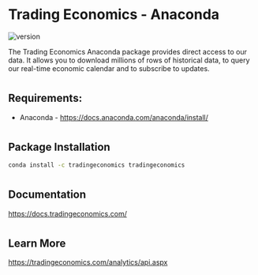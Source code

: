 
# Trading Economics - Anaconda

![version](https://img.shields.io/badge/version-3.9-green.svg)

The Trading Economics Anaconda package provides direct access to our data. It allows you to download millions of rows of historical data, to query our real-time economic calendar and to subscribe to updates. 

#

## Requirements:
- Anaconda - https://docs.anaconda.com/anaconda/install/

#

## Package Installation


```bash
conda install -c tradingeconomics tradingeconomics
```

#

## Documentation

https://docs.tradingeconomics.com/


#

## Learn More

https://tradingeconomics.com/analytics/api.aspx

